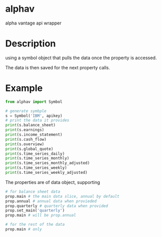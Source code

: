# alphav

alpha vantage api wrapper 

# Description
using a symbol object that pulls the data once the property is accessed.   

The data is then saved for the next property calls.     

# Example
```python
from alphav import Symbol

# generate symbple
s = Symbol('IBM', apikey)
# print the data it provides
print(s.balance_sheet)
print(s.earnings)
print(s.income_statement)
print(s.cash_flow)
print(s.overview)
print(s.global_quote)
print(s.time_series_daily)
print(s.time_series_monthly)
print(s.time_series_monthly_adjusted)
print(s.time_series_weekly)
print(s.time_series_weekly_adjusted)
```


The properties are of data object, supporting
```python
# for balance sheet data
prop.main # the main data slice, annual by default
prop.annual # annual data when provieded
prop.quarterly # quarterly data when provided
prop.set_main('quarterly')
prop.main # will be prop.annual

# for the rest of the data
prop.main # only
```

